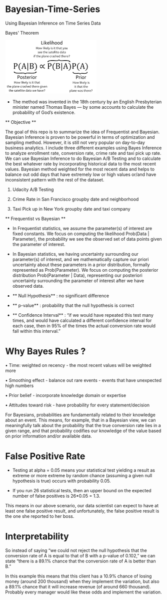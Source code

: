 # Bayesian-Time-Series

Using Bayesian Inference on Time Series Data

Bayes' Theorem 

![logo](image/bayes.png)

- The method was invented in the 18th century by an English Presbyterian minister named Thomas Bayes — by some accounts to calculate the probability of God’s existence. 

** Objective **

The goal of this repo is to summarize the idea of Frequentist and Bayesian. Bayesian Inference is proven to be powerful in terms of optimization and sampling method. However, it is still not very popular on day-to-day business analytics. I include three different examples using Bayes Inference to analyze enrollment rate, conversion rate, crime rate and taxi pick up rate. We can use Bayesian Inference to do Bayesian A/B Testing and to calculate the best whatever rate by incorporating historical data to the most recent values. Bayesian method weighted for the most recent data and helps to balance out odd days that have extremely low or high values or/and have inconsistent pattern with the rest of the dataset. 

1. Udacity A/B Testing

2. Crime Rate in San Francisco groupby date and neighborhood

3. Taxi Pick up in New York groupby date and taxi company


** Frequentist vs Bayesian ** 

- In Frequentist statistics, we assume the parameter(s) of interest are fixed constants. We focus on computing the likelihood Prob(Data | Parameter), the probability we see the observed set of data points given the parameter of interest.


- In Bayesian statistics, we having uncertainty surrounding our parameter(s) of interest, and we mathematically capture our priori uncertainty about these parameters in a prior distribution, formally represented as Prob(Parameter). We focus on computing the posterior distribution Prob(Parameter | Data), representing our posteriori uncertainty surrounding the parameter of interest after we have observed data.

- ** Null Hypothesis** :  no significant difference

- ** p-value** : probability that the null hypothesis is correct

- ** Confidence Interval** : “if we would have repeated this test many times, and would have calculated a different confidence interval for each case, then in 95% of the times the actual conversion rate would fall within this interval.”

# Why Bayes Rules ?

•	Time: weighted on recency - the most recent values will be weighted more

•   Smoothing effect - balance out rare events - events that have unexpected high numbers

•	Prior belief - incorporate knowledge domain or expertise 

•	Attitudes toward risk - have probability for every statement/decision

For Bayesians, probabilities are fundamentally related to their knowledge about an event. This means, for example, that in a Bayesian view, we can meaningfully talk about the probability that the true conversion rate lies in a given range, and that probability codifies our knowledge of the value based on prior information and/or available data.


# False Positive Rate

- Testing at alpha = 0.05 means your statistical test yielding a result as extreme or more extreme by random chance (assuming a given null hypothesis is true) occurs with probability 0.05. 

- If you run 26 statistical tests, then an upper bound on the expected number of false positives is 26*0.05 = 1.3.

 This means in our above scenario, our data scientist can expect to have at least one false positive result, and unfortunately, the false positive result is the one she reported to her boss.


# Interpretability 


 So instead of saying “we could not reject the null hypothesis that the conversion rate of A is equal to that of B with a p-value of 0.102,” we can state “there is a 89.1% chance that the conversion rate of A is better than B.”

In this example this means that this client has a 10.9% chance of losing money (around 200 thousand) when they implement the variation, but also a 89.1% chance that it will increase revenue (of around 660 thousand). Probably every manager would like these odds and implement the variation.
